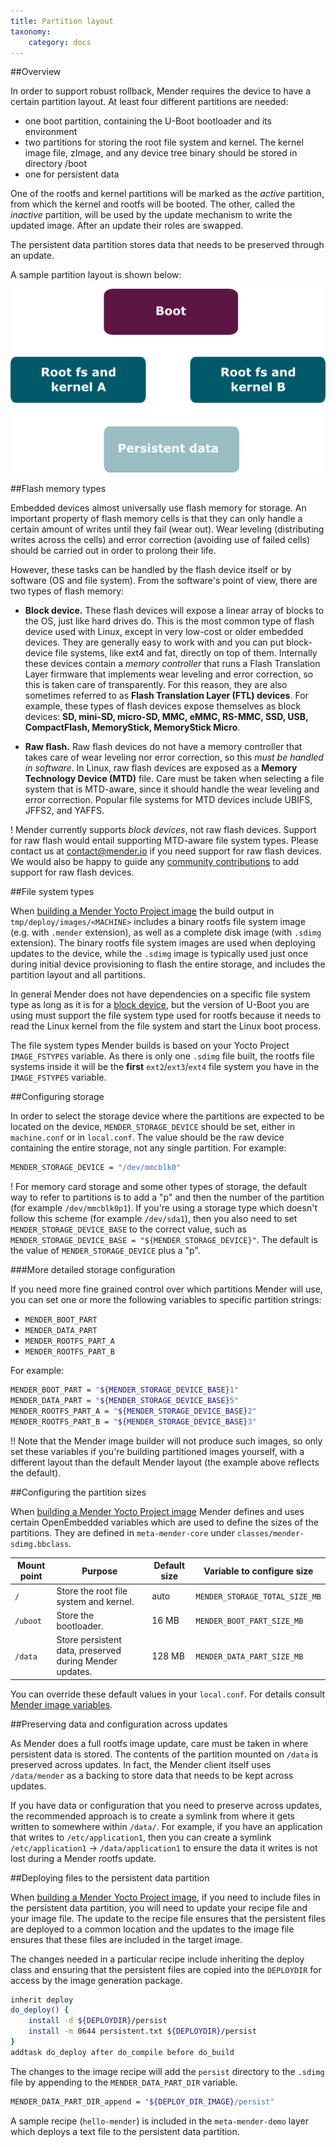```yaml
---
title: Partition layout
taxonomy:
    category: docs
---
```


##Overview

In order to support robust rollback, Mender requires the device to have a certain partition layout.
At least four different partitions are needed:
* one boot partition, containing the U-Boot bootloader and its environment
* two partitions for storing the root file system and kernel. The kernel image file, zImage, and any device tree binary should be stored in directory /boot
* one for persistent data

One of the rootfs and kernel partitions will be marked as the *active* partition, from which the kernel and rootfs will be booted.
The other, called the *inactive* partition, will be used by the update mechanism to write the updated image.
After an update their roles are swapped.

The persistent data partition stores data that needs to be preserved through an update.

A sample partition layout is shown below:

![Mender client partition layout](mender_client_partition_layout.png)


##Flash memory types

Embedded devices almost universally use flash memory for storage.
An important property of flash memory cells is that they can only
handle a certain amount of writes until they fail (wear out).
Wear leveling (distributing writes across the cells)
and error correction (avoiding use of failed cells) should be carried out
in order to prolong their life.

However, these tasks can be handled by the flash device itself
or by software (OS and file system). From the software's point of view,
there are two types of flash memory:

* **Block device.** These flash devices will expose a linear array of
blocks to the OS, just like hard drives do. This is the most common
type of flash device used with Linux, except in very low-cost or older embedded devices.
They are generally easy to work with and you can put block-device file systems,
like ext4 and fat, directly on top of them. Internally these devices contain
a *memory controller* that runs a Flash Translation Layer firmware that implements
wear leveling and error correction, so this is taken care of transparently. For this
reason, they are also sometimes referred to as **Flash Translation Layer (FTL) devices**.
For example, these types of flash devices expose themselves as block devices: **SD, mini-SD, micro-SD,
MMC, eMMC, RS-MMC, SSD, USB, CompactFlash, MemoryStick, MemoryStick Micro**.

* **Raw flash.** Raw flash devices do not have a memory controller
that takes care of wear leveling nor error correction, so this *must be handled in software*.
In Linux, raw flash devices are exposed as a **Memory Technology Device (MTD)** file.
Care must be taken when selecting a file system that is MTD-aware, since
it should handle the wear leveling and error correction.
Popular file systems for MTD devices include UBIFS, JFFS2, and YAFFS.

! Mender currently supports *block devices*, not raw flash devices. Support for raw flash would entail supporting MTD-aware file system types. Please contact us at <contact@mender.io> if you need support for raw flash devices. We would also be happy to guide any [community contributions](https://mender.io/community?target=_blank) to add support for raw flash devices.


##File system types

When [building a Mender Yocto Project image](../../artifacts/building-mender-yocto-image) the build output in `tmp/deploy/images/<MACHINE>` includes a binary rootfs file system image (e.g. with `.mender` extension), as well as a complete disk image (with `.sdimg` extension). The binary rootfs file system images are used when deploying updates to the device, while the `.sdimg` image is typically used just once during initial device provisioning to flash the entire storage, and includes the partition layout and all partitions.

In general Mender does not have dependencies on a specific file system type as long as it is for a [block device](#flash-memory-types), but the version of U-Boot you are using must support the file system type used for rootfs because it needs to read the Linux kernel from the file system and start the Linux boot process.

The file system types Mender builds is based on your Yocto Project `IMAGE_FSTYPES` variable. As there is only one `.sdimg` file built, the rootfs file systems inside it will be the **first** `ext2`/`ext3`/`ext4` file system you have in the `IMAGE_FSTYPES` variable.


##Configuring storage

In order to select the storage device where the partitions are expected to be located on the device, `MENDER_STORAGE_DEVICE` should be set, either in `machine.conf` or in `local.conf`. The value should be the raw device containing the entire storage, not any single partition. For example:

```bash
MENDER_STORAGE_DEVICE = "/dev/mmcblk0"
```

! For memory card storage and some other types of storage, the default way to refer to partitions is to add a "p" and then the number of the partition (for example `/dev/mmcblk0p1`). If you're using a storage type which doesn't follow this scheme (for example `/dev/sda1`), then you also need to set `MENDER_STORAGE_DEVICE_BASE` to the correct value, such as `MENDER_STORAGE_DEVICE_BASE = "${MENDER_STORAGE_DEVICE}"`. The default is the value of `MENDER_STORAGE_DEVICE` plus a "p".


###More detailed storage configuration

If you need more fine grained control over which partitions Mender will use, you can set one or more the following variables to specific partition strings:

* `MENDER_BOOT_PART`
* `MENDER_DATA_PART`
* `MENDER_ROOTFS_PART_A`
* `MENDER_ROOTFS_PART_B`

For example:

```bash
MENDER_BOOT_PART = "${MENDER_STORAGE_DEVICE_BASE}1"
MENDER_DATA_PART = "${MENDER_STORAGE_DEVICE_BASE}5"
MENDER_ROOTFS_PART_A = "${MENDER_STORAGE_DEVICE_BASE}2"
MENDER_ROOTFS_PART_B = "${MENDER_STORAGE_DEVICE_BASE}3"
```

!! Note that the Mender image builder will not produce such images, so only set these variables if you're building partitioned images yourself, with a different layout than the default Mender layout (the example above reflects the default).


##Configuring the partition sizes

When [building a Mender Yocto Project image](../../artifacts/building-mender-yocto-image) Mender defines and uses certain OpenEmbedded variables which are used to define the sizes of the partitions. They are defined in `meta-mender-core` under `classes/mender-sdimg.bbclass`.

| Mount point | Purpose                                                 | Default size | Variable to configure size     |
|-------------|---------------------------------------------------------|--------------|--------------------------------|
| `/`         | Store the root file system and kernel.                  | auto         | `MENDER_STORAGE_TOTAL_SIZE_MB` |
| `/uboot`    | Store the bootloader.                                   | 16 MB        | `MENDER_BOOT_PART_SIZE_MB`     |
| `/data`     | Store persistent data, preserved during Mender updates. | 128 MB       | `MENDER_DATA_PART_SIZE_MB`     |


You can override these default values in your `local.conf`. For details consult [Mender image variables](../../artifacts/variables).


##Preserving data and configuration across updates

As Mender does a full rootfs image update, care must be taken in where persistent data is stored. The contents of the partition mounted on `/data` is preserved across updates. In fact, the Mender client itself uses `/data/mender` as a backing to store data that needs to be kept across updates.

If you have data or configuration that you need to preserve across updates, the recommended approach is to create a symlink from where it gets written to somewhere within `/data/`. For example, if you have an application that writes to `/etc/application1`, then you can create a symlink `/etc/application1` -> `/data/application1` to ensure the data it writes is not lost during a Mender rootfs update.

##Deploying files to the persistent data partition

When [building a Mender Yocto Project image](../../artifacts/building-mender-yocto-image), if you need to include files in the persistent data partition, you will need to update your recipe file and your image file.  The update to the recipe file ensures that the persistent files are deployed to a common location and the updates to the image file ensures that these files are included in the target image.

The changes needed in a particular recipe include inheriting the deploy class and ensuring that the persistent files are copied into the `DEPLOYDIR` for access by the image generation package.

```bash
inherit deploy
do_deploy() {
    install -d ${DEPLOYDIR}/persist
    install -m 0644 persistent.txt ${DEPLOYDIR}/persist
}
addtask do_deploy after do_compile before do_build
```

The changes to the image recipe will add the `persist` directory to the `.sdimg` file by appending to the `MENDER_DATA_PART_DIR` variable.

```bash
MENDER_DATA_PART_DIR_append = "${DEPLOY_DIR_IMAGE}/persist"
```

A sample recipe (`hello-mender`) is included in the `meta-mender-demo` layer which deploys a text file to the persistent data partition.
